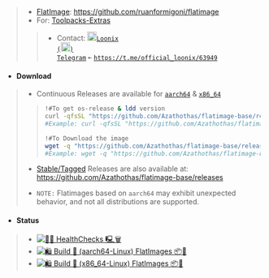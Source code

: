 > - [FlatImage](https://github.com/ruanformigoni/flatimage): https://github.com/ruanformigoni/flatimage
> - For: [Toolpacks-Extras](https://github.com/Azathothas/Toolpacks-Extras)
> > - Contact: <a href="https://t.me/official_loonix/63949"><img src="https://github.com/user-attachments/assets/2edc90b9-606e-4bfc-89f3-2a758b2f0377" width="18" height="18"><code>Loonix (<img src="https://github.com/user-attachments/assets/abc35eee-c9c9-4023-9035-d440b56cac4c" width="18" height="18">) Telegram</code></a> `➼` [`https://t.me/official_loonix/63949`](https://t.me/official_loonix/63949)

- #### Download
> - Continuous Releases are available for [`aarch64`](https://github.com/Azathothas/flatimage-base/releases/tag/aarch64) & [`x86_64`](https://github.com/Azathothas/flatimage-base/releases/tag/x86_64)
> > ```bash
> > !#To get os-release & ldd version
> > curl -qfsSL "https://github.com/Azathothas/flatimage-base/releases/download/$(uname -m)/${IMG_NAME}.txt"
> > #Example: curl -qfsSL "https://github.com/Azathothas/flatimage-base/releases/download/$(uname -m)/alpine.txt"
> >
> > !#To Download the image
> > wget -q "https://github.com/Azathothas/flatimage-base/releases/download/$(uname -m)/${IMG_NAME}.flatimage"
> > #Example: wget -q "https://github.com/Azathothas/flatimage-base/releases/download/$(uname -m)/alpine.flatimage"
> > ```
>
> - [Stable/Tagged](https://github.com/Azathothas/flatimage-base/tags) Releases are also available at: https://github.com/Azathothas/flatimage-base/releases
>
> - `NOTE:` Flatimages based on `aarch64` may exhibit unexpected behavior, and not all distributions are supported.

- #### Status
> - [![🐧🧹 HealthChecks 🖳🗑️](https://github.com/Azathothas/flatimage-base/actions/workflows/healthchecks_housekeeping.yaml/badge.svg)](https://github.com/Azathothas/flatimage-base/actions/workflows/healthchecks_housekeeping.yaml)
> - [![🛍️ Build 📀 (aarch64-Linux) FlatImages 📦📀](https://github.com/Azathothas/flatimage-base/actions/workflows/build_aarch64_Linux.yaml/badge.svg)](https://github.com/Azathothas/flatimage-base/actions/workflows/build_aarch64_Linux.yaml)
> - [![🛍️ Build 📀 (x86_64-Linux) FlatImages 📦📀](https://github.com/Azathothas/flatimage-base/actions/workflows/build_x86_64_Linux.yaml/badge.svg)](https://github.com/Azathothas/flatimage-base/actions/workflows/build_x86_64_Linux.yaml)
